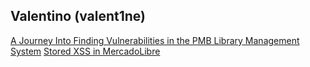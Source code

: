 ## Valentino (valent1ne)

[A Journey Into Finding Vulnerabilities in the PMB Library Management System](https://blog.3133700.xyz/pmb)
[Stored XSS in MercadoLibre](https://blog.3133700.xyz/pmb)
